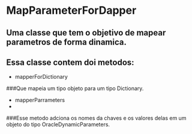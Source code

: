 # MapParameterForDapper
## Uma classe que tem o objetivo de mapear parametros de forma dinamica.
## Essa classe contem doi metodos:
<ul>
<li> mapperForDictionary</li>
 </ul>
 ###Que mapeia um tipo objeto para um tipo Dictionary<string, object>. 
 <ul>
 <li>mapperParrameters<li/>
 </ul>
 ###Esse metodo adciona os nomes da chaves e os valores delas em um objeto do tipo OracleDynamicParameters.
